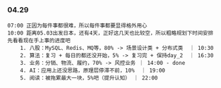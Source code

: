 
### 04.29

	07:00 正因为每件事都很难，所以每件事都要显得格外用心
	10:00 距离05.03出发日本，还有4天，正好这几天也比较空，所以粗略规划下时间安排
	先看看现在手上事的进度吧
		1. 八股：MySQL、Redis、MQ等，80% -> 场景设计类 + 分布式类  ｜ 10:30
		2. 算法：复习 + 每日的都还没开始，5% -> 复习完 + 保持day_2  ｜ 16:30
		3. 业务：分销、物流、履约，70% -> 风控业务 ｜ 14:00 - done
		4. AI：应用上还没思路，原理层停滞不前，10%  ｜ 19:00 
		5. 阅读：被拖累最大一块，5%吧（提升认知） ｜ 22:00 